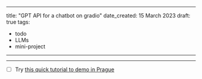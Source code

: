 
---
title: "GPT API for a chatbot on gradio"
date_created: 15 March 2023
draft: true
tags:
- todo
- LLMs
- mini-project
---
---

- [ ] Try [this quick tutorial to demo in Prague](https://github.com/Sentdex/ChatGPT-API-Basics)
